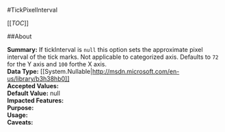 #TickPixelInterval

[[_TOC_]]

##About

**Summary:**  If tickInterval is <code>null</code> this option sets the approximate pixel interval of the tick marks. Not applicable to categorized axis. Defaults to <code>72</code> for the Y axis and <code>100</code> forthe X axis.   
**Data Type:** [[System.Nullable|http://msdn.microsoft.com/en-us/library/b3h38hb0]]  
**Accepted Values:**   
**Default Value:** null  
**Impacted Features:**   
**Purpose:**   
**Usage:**   
**Caveats:**   

